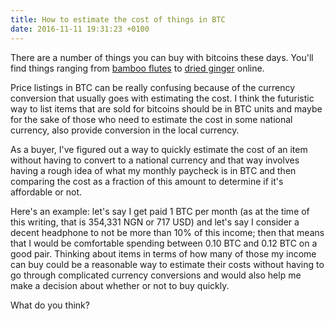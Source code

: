 ```yaml
---
title: How to estimate the cost of things in BTC
date: 2016-11-11 19:31:23 +0100
---
```


There are a number of things you can buy with bitcoins these days. You'll find things ranging from [bamboo flutes](https://duosear.ch/@rabfulton/listing/747498442c64ffe2b1c677e5b9cc25a745f66222) to [dried ginger](https://duosear.ch/@yummitea/listing/ff9988ca4a78cbef0beabcba36140d7aca431a2d) online.

Price listings in BTC can be really confusing because of the currency conversion that usually goes with estimating the cost. I think the futuristic way to list items that are sold for bitcoins should be in BTC units and maybe for the sake of those who need to estimate the cost in some national currency, also provide conversion in the local currency.

As a buyer, I've figured out a way to quickly estimate the cost of an item without having to convert to a national currency and that way involves having a rough idea of what my monthly paycheck is in BTC and then comparing the cost as a fraction of this amount to determine if it's affordable or not.

Here's an example: let's say I get paid 1 BTC per month (as at the time of this writing, that is 354,331 NGN or 717 USD) and let's say I consider a decent headphone to not be more than 10% of this income; then that means that I would be comfortable spending between 0.10 BTC and 0.12 BTC on a good pair. Thinking about items in terms of how many of those my income can buy could be a reasonable way to estimate their costs without having to go through complicated currency conversions and would also help me make a decision about whether or not to buy quickly.

What do you think?
